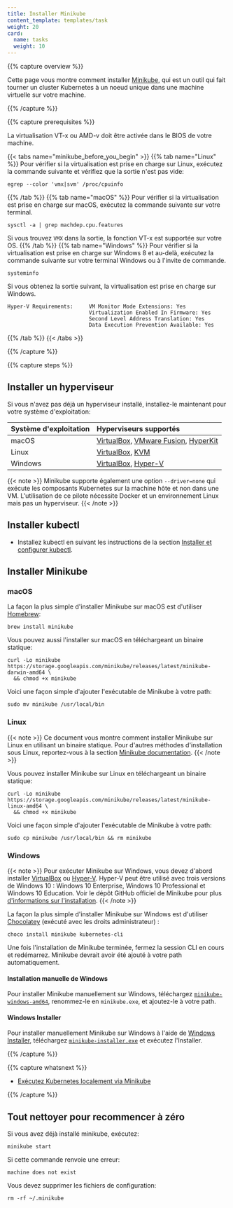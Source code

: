 ```yaml
---
title: Installer Minikube
content_template: templates/task
weight: 20
card:
  name: tasks
  weight: 10
---
```


{{% capture overview %}}

Cette page vous montre comment installer [Minikube](/fr/docs/tutorials/hello-minikube/), qui est un outil qui fait tourner un cluster Kubernetes à un noeud unique dans une machine virtuelle sur votre machine.

{{% /capture %}}

{{% capture prerequisites %}}

La virtualisation VT-x ou AMD-v doit être activée dans le BIOS de votre machine.

{{< tabs name="minikube_before_you_begin" >}}
{{% tab name="Linux" %}}
Pour vérifier si la virtualisation est prise en charge sur Linux, exécutez la commande suivante et vérifiez que la sortie n'est pas vide:
```
egrep --color 'vmx|svm' /proc/cpuinfo
```
{{% /tab %}}
{{% tab name="macOS" %}}
Pour vérifier si la virtualisation est prise en charge sur macOS, exécutez la commande suivante sur votre terminal.
```
sysctl -a | grep machdep.cpu.features
```
Si vous trouvez `VMX` dans la sortie, la fonction VT-x est supportée sur votre OS.
{{% /tab %}}
{{% tab name="Windows" %}}
Pour vérifier si la virtualisation est prise en charge sur Windows 8 et au-delà, exécutez la commande suivante sur votre terminal Windows ou à l'invite de commande.
```
systeminfo
```
Si vous obtenez la sortie suivant, la virtualisation est prise en charge sur Windows.
```
Hyper-V Requirements:     VM Monitor Mode Extensions: Yes
                          Virtualization Enabled In Firmware: Yes
                          Second Level Address Translation: Yes
                          Data Execution Prevention Available: Yes
```

{{% /tab %}}
{{< /tabs >}}

{{% /capture %}}

{{% capture steps %}}

## Installer un hyperviseur

Si vous n'avez pas déjà un hyperviseur installé, installez-le maintenant pour votre système d'exploitation:

Système d'exploitation | Hyperviseurs supportés
:----------------|:---------------------
macOS | [VirtualBox](https://www.virtualbox.org/wiki/Downloads), [VMware Fusion](https://www.vmware.com/products/fusion), [HyperKit](https://github.com/moby/hyperkit)
Linux | [VirtualBox](https://www.virtualbox.org/wiki/Downloads), [KVM](http://www.linux-kvm.org/)
Windows | [VirtualBox](https://www.virtualbox.org/wiki/Downloads), [Hyper-V](https://msdn.microsoft.com/en-us/virtualization/hyperv_on_windows/quick_start/walkthrough_install)

{{< note >}}
Minikube supporte également une option `--driver=none` qui exécute les composants Kubernetes sur la machine hôte et non dans une VM. L'utilisation de ce pilote nécessite Docker et un environnement Linux mais pas un hyperviseur.
{{< /note >}}

## Installer kubectl

* Installez kubectl en suivant les instructions de la section [Installer et configurer kubectl](/fr/docs/tasks/tools/install-kubectl/).

## Installer Minikube

### macOS

La façon la plus simple d'installer Minikube sur macOS est d'utiliser [Homebrew](https://brew.sh):

```shell
brew install minikube
```

Vous pouvez aussi l'installer sur macOS en téléchargeant un binaire statique:

```shell
curl -Lo minikube https://storage.googleapis.com/minikube/releases/latest/minikube-darwin-amd64 \
  && chmod +x minikube
```

Voici une façon simple d'ajouter l'exécutable de Minikube à votre path:

```shell
sudo mv minikube /usr/local/bin
```

### Linux

{{< note >}}
Ce document vous montre comment installer Minikube sur Linux en utilisant un binaire statique.
Pour d'autres méthodes d'installation sous Linux, reportez-vous à la section [Minikube documentation](https://minikube.sigs.k8s.io/docs/start/linux/).
{{< /note >}}

Vous pouvez installer Minikube sur Linux en téléchargeant un binaire statique:

```shell
curl -Lo minikube https://storage.googleapis.com/minikube/releases/latest/minikube-linux-amd64 \
  && chmod +x minikube
```

Voici une façon simple d'ajouter l'exécutable de Minikube à votre path:

```shell
sudo cp minikube /usr/local/bin && rm minikube
```

### Windows

{{< note >}}
Pour exécuter Minikube sur Windows, vous devez d'abord installer [VirtualBox](https://www.virtualbox.org/) ou [Hyper-V](https://docs.microsoft.com/en-us/virtualization/hyper-v-on-windows/quick-start/enable-hyper-v). Hyper-V peut être utilisé avec trois versions de Windows 10 : Windows 10 Enterprise, Windows 10 Professional et Windows 10 Education. Voir le dépôt GitHub officiel de Minikube pour plus [d'informations sur l'installation](https://github.com/kubernetes/minikube/#installation).
{{< /note >}}

La façon la plus simple d'installer Minikube sur Windows est d'utiliser [Chocolatey](https://chocolatey.org/) (exécuté avec les droits administrateur) :

```shell
choco install minikube kubernetes-cli
```

Une fois l'installation de Minikube terminée, fermez la session CLI en cours et redémarrez. Minikube devrait avoir été ajouté à votre path automatiquement.

#### Installation manuelle de Windows

Pour installer Minikube manuellement sur Windows, téléchargez [`minikube-windows-amd64`](https://github.com/kubernetes/minikube/releases/latest), renommez-le en `minikube.exe`, et ajoutez-le à votre path.

#### Windows Installer

Pour installer manuellement Minikube sur Windows à l'aide de [Windows Installer](https://docs.microsoft.com/en-us/windows/desktop/msi/windows-installer-portal), téléchargez [`minikube-installer.exe`](https://github.com/kubernetes/minikube/releases/latest) et exécutez l'Installer.

{{% /capture %}}

{{% capture whatsnext %}}

* [Exécutez Kubernetes localement via Minikube](/docs/setup/minikube/)

{{% /capture %}}

## Tout nettoyer pour recommencer à zéro

Si vous avez déjà installé minikube, exécutez:
```shell
minikube start
```

Si cette commande renvoie une erreur:
```shell
machine does not exist
```

Vous devez supprimer les fichiers de configuration:
```shell
rm -rf ~/.minikube
```
